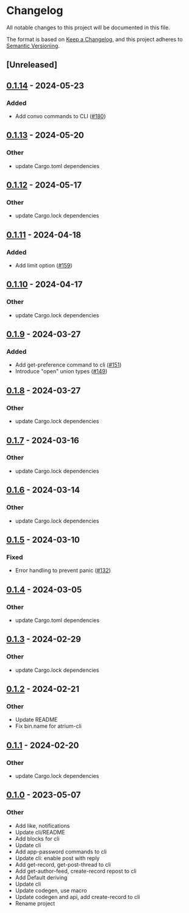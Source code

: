 # Changelog
All notable changes to this project will be documented in this file.

The format is based on [Keep a Changelog](https://keepachangelog.com/en/1.0.0/),
and this project adheres to [Semantic Versioning](https://semver.org/spec/v2.0.0.html).

## [Unreleased]

## [0.1.14](https://github.com/sugyan/atrium/compare/atrium-cli-v0.1.13...atrium-cli-v0.1.14) - 2024-05-23

### Added
- Add convo commands to CLI ([#180](https://github.com/sugyan/atrium/pull/180))

## [0.1.13](https://github.com/sugyan/atrium/compare/atrium-cli-v0.1.12...atrium-cli-v0.1.13) - 2024-05-20

### Other
- update Cargo.toml dependencies

## [0.1.12](https://github.com/sugyan/atrium/compare/atrium-cli-v0.1.11...atrium-cli-v0.1.12) - 2024-05-17

### Other
- update Cargo.lock dependencies

## [0.1.11](https://github.com/sugyan/atrium/compare/atrium-cli-v0.1.10...atrium-cli-v0.1.11) - 2024-04-18

### Added
- Add limit option ([#159](https://github.com/sugyan/atrium/pull/159))

## [0.1.10](https://github.com/sugyan/atrium/compare/atrium-cli-v0.1.9...atrium-cli-v0.1.10) - 2024-04-17

### Other
- update Cargo.lock dependencies

## [0.1.9](https://github.com/sugyan/atrium/compare/atrium-cli-v0.1.8...atrium-cli-v0.1.9) - 2024-03-27

### Added
- Add get-preference command to cli ([#151](https://github.com/sugyan/atrium/pull/151))
- Introduce "open" union types ([#149](https://github.com/sugyan/atrium/pull/149))

## [0.1.8](https://github.com/sugyan/atrium/compare/atrium-cli-v0.1.7...atrium-cli-v0.1.8) - 2024-03-27

### Other
- update Cargo.lock dependencies

## [0.1.7](https://github.com/sugyan/atrium/compare/atrium-cli-v0.1.6...atrium-cli-v0.1.7) - 2024-03-16

### Other
- update Cargo.lock dependencies

## [0.1.6](https://github.com/sugyan/atrium/compare/atrium-cli-v0.1.5...atrium-cli-v0.1.6) - 2024-03-14

### Other
- update Cargo.lock dependencies

## [0.1.5](https://github.com/sugyan/atrium/compare/atrium-cli-v0.1.4...atrium-cli-v0.1.5) - 2024-03-10

### Fixed
- Error handling to prevent panic ([#132](https://github.com/sugyan/atrium/pull/132))

## [0.1.4](https://github.com/sugyan/atrium/compare/atrium-cli-v0.1.3...atrium-cli-v0.1.4) - 2024-03-05

### Other
- update Cargo.toml dependencies

## [0.1.3](https://github.com/sugyan/atrium/compare/atrium-cli-v0.1.2...atrium-cli-v0.1.3) - 2024-02-29

### Other
- update Cargo.lock dependencies

## [0.1.2](https://github.com/sugyan/atrium/compare/atrium-cli-v0.1.1...atrium-cli-v0.1.2) - 2024-02-21

### Other
- Update README
- Fix bin.name for atrium-cli

## [0.1.1](https://github.com/sugyan/atrium/compare/atrium-cli-v0.1.0...atrium-cli-v0.1.1) - 2024-02-20

### Other
- update Cargo.lock dependencies

## [0.1.0](https://github.com/sugyan/atrium/releases/tag/atrium-cli-v0.1.0) - 2023-05-07

### Other
- Add like, notifications
- Update cli/README
- Add blocks for cli
- Update cli
- Add app-password commands to cli
- Update cli: enable post with reply
- Add get-record, get-post-thread to cli
- Add get-author-feed, create-record repost to cli
- Add Default deriving
- Update cli
- Update codegen, use macro
- Update codegen and api, add create-record to cli
- Rename project
